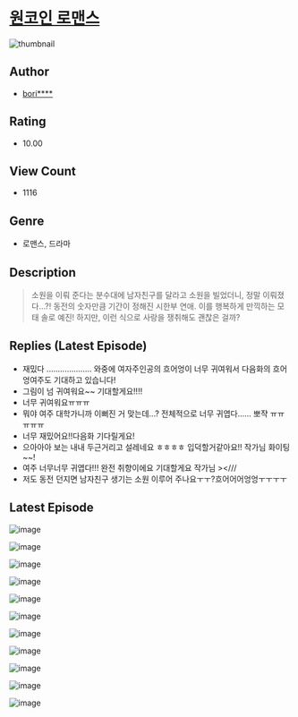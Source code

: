 # [원코인 로맨스](https://comic.naver.com/challenge/list?titleId=811276)
![thumbnail](https://image-comic.pstatic.net/user_contents_data/challenge_comic/2023/05/25/upload_7076061253540851769_480x623.jpeg)

## Author
- [bori****](https://comic.naver.com/artistTitle?id=367267)

## Rating
- 10.00

## View Count
- 1116

## Genre
- 로맨스, 드라마

## Description
> 소원을 이뤄 준다는 분수대에 남자친구를 달라고 소원을 빌었더니, 정말 이뤄졌다…?! 동전의 숫자만큼 기간이 정해진 시한부 연애. 이를 행복하게 만끽하는 모태 솔로 예진! 하지만, 이런 식으로 사랑을 쟁취해도 괜찮은 걸까?

## Replies (Latest Episode)
- 재밌다 .................... 와중에 여자주인공의 흐어엉이 너무 귀여워서 다음화의 흐어엉여주도 기대하고 있습니다!
- 그림이 넘 귀여워요~~ 기대할게요!!!!
- 너무 귀여워요ㅠㅠㅠ
- 뭐야 여주 대학가니까 이뻐진 거 맞는데...? 전체적으로 너무 귀엽다...... 뽀쟉 ㅠㅠㅠㅠㅠ
- 너무 재밌어요!!다음화 기다릴게요!
- 으아아아 보는 내내 두근거리고 설레네요 ㅎㅎㅎㅎ 입덕할거같아요!! 작가님 화이팅~~!
- 여주 너무너무 귀엽다!!! 완전 취향이에요 기대할게요 작가님 ><///
- 저도 동전 던지면 남자친구 생기는 소원 이루어 주나요ㅜㅜ?흐어어어엉엉ㅜㅜㅜㅜ

## Latest Episode
![image](https://image-comic.pstatic.net/user_contents_data/challenge_comic/2023/05/25/367267/upload_3991704634811233894.jpeg)

![image](https://image-comic.pstatic.net/user_contents_data/challenge_comic/2023/05/25/367267/upload_3691034580798812210.jpeg)

![image](https://image-comic.pstatic.net/user_contents_data/challenge_comic/2023/05/25/367267/upload_7220734963545683557.jpeg)

![image](https://image-comic.pstatic.net/user_contents_data/challenge_comic/2023/05/25/367267/upload_4134640046071953510.jpeg)

![image](https://image-comic.pstatic.net/user_contents_data/challenge_comic/2023/05/25/367267/upload_7363727761437910372.jpeg)

![image](https://image-comic.pstatic.net/user_contents_data/challenge_comic/2023/05/25/367267/upload_4123384543912212793.jpeg)

![image](https://image-comic.pstatic.net/user_contents_data/challenge_comic/2023/05/25/367267/upload_7221866390988273463.jpeg)

![image](https://image-comic.pstatic.net/user_contents_data/challenge_comic/2023/05/25/367267/upload_7219612568278610996.jpeg)

![image](https://image-comic.pstatic.net/user_contents_data/challenge_comic/2023/05/25/367267/upload_7161116372971447094.jpeg)

![image](https://image-comic.pstatic.net/user_contents_data/challenge_comic/2023/05/25/367267/upload_3703194973347472740.jpeg)

![image](https://image-comic.pstatic.net/user_contents_data/challenge_comic/2023/05/25/367267/upload_7076955161627747681.jpeg)
